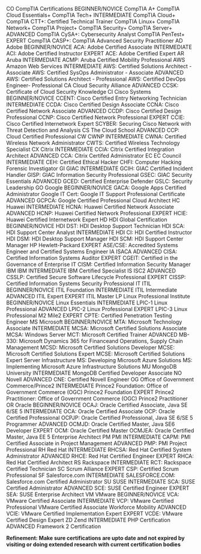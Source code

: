 CO CompTIA
Certifications
BEGINNER/NOVICE
CompTIA A+
CompTIA Cloud Essentials+
CompTIA Tech+
INTERMEDIATE
CompTIA Cloud+
CompTIA CTT+: Certified Technical
Trainer
CompTIA Linux+
CompTIA Network+
CompTIA Project+
CompTIA Security+
CompTIA Server+
ADVANCED
CompTIA CySA+: Cybersecurity Analyst
CompTIA PenTest+
EXPERT
CompTIA CASP+: CompTIA Advanced
Security Practitioner
AD Adobe
BEGINNER/NOVICE
ACA: Adobe Certified Associate
INTERMEDIATE
ACI: Adobe Certified Instructor
EXPERT
ACE: Adobe Certified Expert
AR Aruba
INTERMEDIATE
ACMP: Aruba Certified Mobility
Professional
AWS
Amazon Web Services
INTERMEDIATE
AWS: Certified Solutions Architect -
Associate
AWS: Certified SysOps Administrator -
Associate
ADVANCED
AWS: Certified Solutions Architect -
Professional
AWS: Certified DevOps Engineer-
Professional
CA Cloud Security
Alliance
ADVANCED
CCSK: Certificate of Cloud Security
Knowledge
CI Cisco Systems
BEGINNER/NOVICE
CCENT: Cisco Certified Entry
Networking Technician
INTERMEDIATE
CCDA: Cisco Certified Design Associate
CCNA: Cisco Certified Network Associate
ADVANCED
CCDP: Cisco Certified Design
Professional
CCNP: Cisco Certified Network
Professional
EXPERT
CCIE: Cisco Certified Internetwork
Expert
SCYBER: Securing Cisco Network with
Threat Detection and Analysis
CS The Cloud School
ADVANCED
CCP: Cloud Certified Professional
CW CWNP
INTERMEDIATE
CWNA: Certified Wireless Network
Administrator
CWTS: Certified Wireless Technology
Specialist
CX Citrix
INTERMEDIATE
CCIA: Citrix Certified Integration
Architect
ADVANCED
CCA: Citrix Certifed Administrator
EC EC Council
INTERMEDIATE
CEH: Certified Ethical Hacker
CHFI: Computer Hacking Forensic
Investigator
GI GIAC
INTERMEDIATE
GCIH: GIAC Certified Incident Handler
GISP: GIAC Information Security
Professional
GSEC: GIAC Security Essentials
ADVANCED
GCED: Certified Enterprise Defender
GSLC: Security Leadership
GO Google
BEGINNER/NOVICE
GACA: Google Apps Certified
Administrator
Google IT Cert: Google IT Support
Professional Certificate
ADVANCED
GCPCA: Google Certified Professional
Cloud Architect
HC Huawei
INTERMEDIATE
HCNA: Huawei Certified Network
Associate
ADVANCED
HCNP: Huawei Certified Network
Professional
EXPERT
HCIE: Huawei Certified Internetwork
Expert
HD HDI Global Certification
BEGINNER/NOVICE
HDI DST: HDI Desktop Support Technician
HDI SCA: HDI Support Center Analyst
INTERMEDIATE
HDI CI: HDI Certified Instructor
HDI DSM: HDI Desktop Support Manager
HDI SCM: HDI Support Center Manager
HP Hewlett-Packard
EXPERT
ASE/CSE: Accredited Systems Engineer
and Certified Systems Engineer
IA ISACA
ADVANCED
CISA: Certified Information
Systems Auditor
EXPERT
CGEIT: Certified in the Governance of
Enterprise IT
CISM: Certified Information
Security Manager
IBM IBM
INTERMEDIATE
IBM Certified Specialist
IS ISC2
ADVANCED
CSSLP: Certified Secure Software
Lifecycle Professional
EXPERT
CISSP: Certified Information Systems
Security Professional
IT ITIL
BEGINNER/NOVICE
ITIL Foundation
INTERMEDIATE
ITIL Intermediate
ADVANCED
ITIL Expert
EXPERT
ITIL Master
LP Linux Professional
Institute
BEGINNER/NOVICE
Linux Essentials
INTERMEDIATE
LPIC-1 Linux Professional
ADVANCED
LPIC-2 Linux Professional
EXPERT
LPIC-3 Linux Professional
M2 Mile2
EXPERT
CPTE: Certified Penetration
Testing Engineer
MS Microsoft
BEGINNER/NOVICE
MTA: Microsoft Technology Associate
INTERMEDIATE
MCSA: Microsoft Certified Solutions
Associate
MCSA: Windows Server
MCT: Microsoft Certified Trainer
ADVANCED
MB-330: Microsoft Dynamics 365 for
Financeand Operations, Supply
Chain Management
MCSD: Microsoft Certified Solutions
Developer
MCSE: Microsoft Certified Solutions
Expert
MCSE: Microsoft Certified Solutions
Expert Server Infrastructure
MS: Developing Microsoft Azure
Solutions
MS: Implementing Microsoft Azure
Infrastructure Solutions
MU MongoDB University
INTERMEDIATE
MongoDB Certified Developer
Associate
NO Novell
ADVANCED
CNE: Certified Novell Engineer
OG Office of Government
Commerce/Prince2
INTERMEDIATE
Prince2 Foundation: Office of
Government Commerce (OGC)
Prince2 Foundation
EXPERT
Prince2 Practitioner: Office of
Government Commerce (OGC)
Prince2 Practitioner
OR Oracle
BEGINNER/NOVICE
OCAJ: Oracle Certified Associate,
Java SE 6/SE 5
INTERMEDIATE
OCA: Oracle Certified Associate
OCP: Oracle Certified Professional
OCPJP: Oracle Certified Professional,
Java SE 6/SE 5 Programmer
ADVANCED
OCMJD: Oracle Certified Master,
Java SE6 Developer
EXPERT
OCM: Oracle Certified Master
OCMJEA: Oracle Certified Master,
Java EE 5 Enterprise Architect
PM PMI
INTERMEDIATE
CAPM: PMI Certified Associate in
Project Management
ADVANCED
PMP: PMI Project Professional
RH Red Hat
INTERMEDIATE
RHCSA: Red Hat Certified System
Administrator
ADVANCED
RHCE: Red Hat Certified Engineer
EXPERT
RHCA: Red Hat Certified Architect
RS Rackspace
INTERMEDIATE
RCT: Rackspace Certified Technician
SC Scrum Alliance
EXPERT
CSP: Certified Scrum Professional
SF Salesforce.com
INTERMEDIATE
SALESFORCE.COM: Salesforce.com Certified
Administrator
SU SUSE
INTERMEDIATE
SCA: SUSE Certified Administrator
ADVANCED
SCE: SUSE Certified Engineer
EXPERT
SEA: SUSE Enterprise Architect
VM VMware
BEGINNER/NOVICE
VCA: VMware Certified Associate
INTERMEDIATE
VCP: VMware Certified Professional
VMware Certified Associate Workforce
Mobility
ADVANCED
VCIE: VMware Certified Implementation
Expert
EXPERT
VCDE: VMware Certified Design Expert
ZD Zend
INTERMEDIATE
PHP Certification
ADVANCED
Framework 2 Certification

**Refinement: Make sure certifications are upto date and not expired by visiting or doing extended research with current certification bodies**

